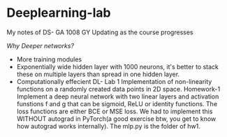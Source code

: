 # Deeplearning-lab
My notes of DS- GA 1008 GY 
Updating as the course progresses


_Why Deeper networks?_
* More training modules
* Exponentially wide hidden layer with 1000 neurons, it's better to stack these on multiple layers than spread in one hidden layer.
* Computationally effecient
DL- Lab 1
Implementation of non-linearity functions on a randomly created data points in 2D space.
Homework-1 
Implement a deep neural network with two linear layers and activation funstions f and g that can be sigmoid, ReLU or identity functions. The loss functions are either BCE or MSE loss. We had to implement this WITHOUT autograd in PyTorch(a good exercise btw, you get to know how autograd works internally). The mlp.py is the folder of hw1.
